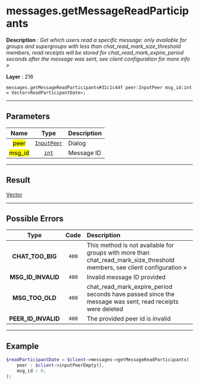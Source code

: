 # messages.getMessageReadParticipants

**Description** : *Get which users read a specific message: only available for groups and supergroups with less than chat\_read\_mark\_size\_threshold members, read receipts will be stored for chat\_read\_mark\_expire\_period seconds after the message was sent, see client configuration for more info &raquo;*

**Layer** : 216

```tl
messages.getMessageReadParticipants#31c1c44f peer:InputPeer msg_id:int = Vector<ReadParticipantDate>;
```

---

## Parameters

| Name | Type | Description |
| :---: | :---: | :--- |
| <mark>peer</mark> | [`InputPeer`](type/InputPeer) | Dialog |
| <mark>msg_id</mark> | [`int`](type/int) | Message ID |

---

## Result

[Vector<ReadParticipantDate>](type/ReadParticipantDate)

---

## Possible Errors

| Type | Code | Description |
| :---: | :---: | :--- |
| **CHAT_TOO_BIG** | `400` | This method is not available for groups with more than chat_read_mark_size_threshold members, see client configuration » |
| **MSG_ID_INVALID** | `400` | Invalid message ID provided |
| **MSG_TOO_OLD** | `400` | chat_read_mark_expire_period seconds have passed since the message was sent, read receipts were deleted |
| **PEER_ID_INVALID** | `400` | The provided peer id is invalid |

---

## Example

```php
$readParticipantDate = $client->messages->getMessageReadParticipants(
	peer : $client->inputPeerEmpty(),
	msg_id : 0,
);
```